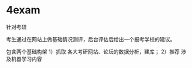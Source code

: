 # 4exam


针对考研

考生通过在网站上做基础情况测评，后台评估后给出一个报考学校的建议。


包含两个基础构架
1）抓取
		各大考研网站、论坛的数据分析，建库；
2）推荐
		涉及机器学习内容





